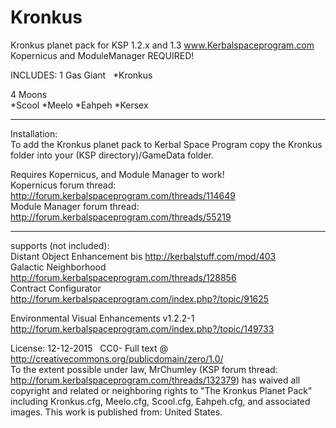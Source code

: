 # Kronkus  
Kronkus planet pack for KSP 1.2.x and 1.3 www.Kerbalspaceprogram.com
Kopernicus and ModuleManager REQUIRED!  

INCLUDES: 
1 Gas Giant  
*Kronkus  

4 Moons  
*Scool
*Meelo
*Eahpeh
*Kersex
  
  
  _____________________________________________  
  
Installation:  
To add the Kronkus planet pack to Kerbal Space Program copy the Kronkus folder into your (KSP directory)/GameData folder.  
  
Requires Kopernicus, and Module Manager to work!  
Kopernicus forum thread: http://forum.kerbalspaceprogram.com/threads/114649    
Module Manager forum thread: http://forum.kerbalspaceprogram.com/threads/55219  
    
  
_____________________________________________  
  
  
  
  
supports (not included):  
Distant Object Enhancement bis 	http://kerbalstuff.com/mod/403   
Galactic Neighborhood http://forum.kerbalspaceprogram.com/threads/128856  
Contract Configurator http://forum.kerbalspaceprogram.com/index.php?/topic/91625

Environmental Visual Enhancements v1.2.2-1 http://forum.kerbalspaceprogram.com/index.php?/topic/149733

License: 
12-12-2015  
CC0- Full text @ http://creativecommons.org/publicdomain/zero/1.0/  
To the extent possible under law, MrChumley (KSP forum thread: http://forum.kerbalspaceprogram.com/threads/132379) has waived all copyright and related or neighboring rights to "The Kronkus Planet Pack" including Kronkus.cfg, Meelo.cfg, Scool.cfg, Eahpeh.cfg, and associated images. This work is published from: United States.  
